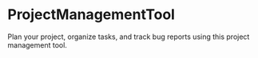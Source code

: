 # ProjectManagementTool
Plan your project, organize tasks, and track bug reports using this project management tool.
